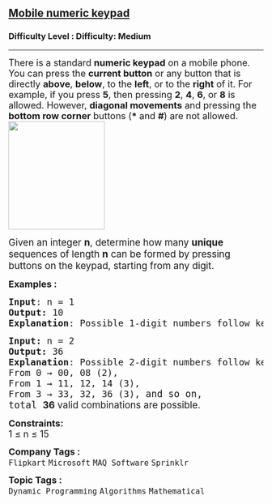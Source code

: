 <h2><a href="https://www.geeksforgeeks.org/problems/mobile-numeric-keypad5456/1?timeMachineDate=2025-06-27">Mobile numeric keypad</a></h2><h3>Difficulty Level : Difficulty: Medium</h3><hr><div class="problems_problem_content__Xm_eO"><p><span style="font-size: 18px;">There is a standard <strong data-start="150" data-end="168">numeric keypad</strong> on a mobile phone. You can press the <strong data-start="206" data-end="224">current button</strong> or any button that is directly <strong data-start="256" data-end="265">above</strong>, <strong data-start="267" data-end="276">below</strong>, to the <strong data-start="285" data-end="293">left</strong>, or to the <strong data-start="305" data-end="314">right</strong> of it. For example, if you press <strong data-start="348" data-end="353">5</strong>, then pressing <strong data-start="369" data-end="374">2</strong>, <strong data-start="376" data-end="381">4</strong>, <strong data-start="383" data-end="388">6</strong>, or <strong data-start="393" data-end="398">8</strong> is allowed. However, <strong>diagonal movements</strong> and pressing the <strong>bottom row corner</strong> buttons (<strong data-start="478" data-end="484">*</strong> and <strong data-start="489" data-end="494">#</strong>) are not allowed.<br></span><span style="font-size: 18px;"><img src="https://media.geeksforgeeks.org/img-practice/prod/addEditProblem/704157/Web/Other/blobid0_1718345574.png" width="190" height="214"></span></p>
<p><span style="font-size: 14pt;">Given an integer <strong data-start="316" data-end="321">n</strong>, determine how many <strong>unique </strong>sequences of length <strong data-start="369" data-end="374">n</strong> can be formed by pressing buttons on the keypad, starting from any digit.</span></p>
<p><span style="font-size: 18px;"><strong>Examples :</strong></span></p>
<pre><span style="font-size: 18px;"><strong>Input</strong>: n = 1
<strong>Output: </strong>10
<strong>Explanation</strong>: Possible 1-digit numbers follow keypad moves - From 0 </span><span style="font-size: 14pt;">→</span> <span style="font-size: 14pt;">0, 1 → 1, 2 → 2 and so on, total <strong>10</strong> valid combinations are possible.</span></pre>
<pre><span style="font-size: 18px;"><strong>Input: </strong>n = 2
<strong>Output: </strong>36
<strong>Explanation</strong>: Possible 2-digit numbers follow keypad moves -<br>From 0 → 00, 08 (2), <br>From 1 → 11, 12, 14 (3),<br>From 3 → 33, 32, 36 (3), </span><span style="font-size: 14pt;">and so on,<br>total <strong style="font-family: -apple-system, BlinkMacSystemFont, 'Segoe UI', Roboto, Oxygen, Ubuntu, Cantarell, 'Open Sans', 'Helvetica Neue', sans-serif;" data-start="304" data-end="310">36</strong><span style="font-family: -apple-system, BlinkMacSystemFont, 'Segoe UI', Roboto, Oxygen, Ubuntu, Cantarell, 'Open Sans', 'Helvetica Neue', sans-serif;"> valid combinations are possible.</span></span></pre>
<p><strong style="font-size: 18px; font-family: -apple-system, BlinkMacSystemFont, 'Segoe UI', Roboto, Oxygen, Ubuntu, Cantarell, 'Open Sans', 'Helvetica Neue', sans-serif;">Constraints:<br></strong><span style="font-size: 18px;"><span style="font-family: -apple-system, BlinkMacSystemFont, 'Segoe UI', Roboto, Oxygen, Ubuntu, Cantarell, 'Open Sans', 'Helvetica Neue', sans-serif; white-space: normal;">1 ≤ n ≤ 15</span></span></p></div><p><span style=font-size:18px><strong>Company Tags : </strong><br><code>Flipkart</code>&nbsp;<code>Microsoft</code>&nbsp;<code>MAQ Software</code>&nbsp;<code>Sprinklr</code>&nbsp;<br><p><span style=font-size:18px><strong>Topic Tags : </strong><br><code>Dynamic Programming</code>&nbsp;<code>Algorithms</code>&nbsp;<code>Mathematical</code>&nbsp;